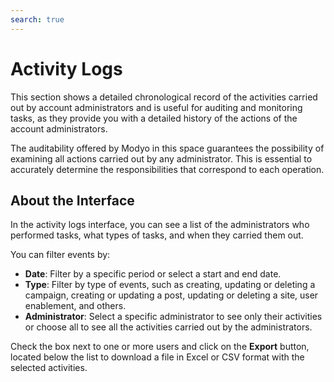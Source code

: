 ```yaml
---
search: true
---
```


# Activity Logs

This section shows a detailed chronological record of the activities carried out by account administrators and is useful for auditing and monitoring tasks, as they provide you with a detailed history of the actions of the account administrators.

The auditability offered by Modyo in this space guarantees the possibility of examining all actions carried out by any administrator. This is essential to accurately determine the responsibilities that correspond to each operation.


## About the Interface

In the activity logs interface, you can see a list of the administrators who performed tasks, what types of tasks, and when they carried them out.

You can filter events by:
 - **Date**: Filter by a specific period or select a start and end date.
- **Type**: Filter by type of events, such as creating, updating or deleting a campaign, creating or updating a post, updating or deleting a site, user enablement, and others.
- **Administrator**: Select a specific administrator to see only their activities or choose all to see all the activities carried out by the administrators.

Check the box next to one or more users and click on the **Export** button, located below the list to download a file in Excel or CSV format with the selected activities.